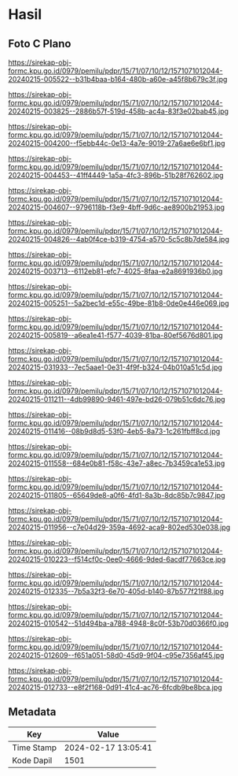 # Hasil

## Foto C Plano

https://sirekap-obj-formc.kpu.go.id/0979/pemilu/pdpr/15/71/07/10/12/1571071012044-20240215-005522--b31b4baa-b164-480b-a60e-a45f8b679c3f.jpg

https://sirekap-obj-formc.kpu.go.id/0979/pemilu/pdpr/15/71/07/10/12/1571071012044-20240215-003825--2886b57f-519d-458b-ac4a-83f3e02bab45.jpg

https://sirekap-obj-formc.kpu.go.id/0979/pemilu/pdpr/15/71/07/10/12/1571071012044-20240215-004200--f5ebb44c-0e13-4a7e-9019-27a6ae6e6bf1.jpg

https://sirekap-obj-formc.kpu.go.id/0979/pemilu/pdpr/15/71/07/10/12/1571071012044-20240215-004453--41ff4449-1a5a-4fc3-896b-51b28f762602.jpg

https://sirekap-obj-formc.kpu.go.id/0979/pemilu/pdpr/15/71/07/10/12/1571071012044-20240215-004607--9796118b-f3e9-4bff-9d6c-ae8900b21953.jpg

https://sirekap-obj-formc.kpu.go.id/0979/pemilu/pdpr/15/71/07/10/12/1571071012044-20240215-004826--4ab0f4ce-b319-4754-a570-5c5c8b7de584.jpg

https://sirekap-obj-formc.kpu.go.id/0979/pemilu/pdpr/15/71/07/10/12/1571071012044-20240215-003713--6112eb81-efc7-4025-8faa-e2a8691936b0.jpg

https://sirekap-obj-formc.kpu.go.id/0979/pemilu/pdpr/15/71/07/10/12/1571071012044-20240215-005251--5a2bec1d-e55c-49be-81b8-0de0e446e069.jpg

https://sirekap-obj-formc.kpu.go.id/0979/pemilu/pdpr/15/71/07/10/12/1571071012044-20240215-005819--a6ea1e41-f577-4039-81ba-80ef5676d801.jpg

https://sirekap-obj-formc.kpu.go.id/0979/pemilu/pdpr/15/71/07/10/12/1571071012044-20240215-031933--7ec5aae1-0e31-4f9f-b324-04b010a51c5d.jpg

https://sirekap-obj-formc.kpu.go.id/0979/pemilu/pdpr/15/71/07/10/12/1571071012044-20240215-011211--4db99890-9461-497e-bd26-079b51c6dc76.jpg

https://sirekap-obj-formc.kpu.go.id/0979/pemilu/pdpr/15/71/07/10/12/1571071012044-20240215-011416--08b9d8d5-53f0-4eb5-8a73-1c261fbff8cd.jpg

https://sirekap-obj-formc.kpu.go.id/0979/pemilu/pdpr/15/71/07/10/12/1571071012044-20240215-011558--684e0b81-f58c-43e7-a8ec-7b3459ca1e53.jpg

https://sirekap-obj-formc.kpu.go.id/0979/pemilu/pdpr/15/71/07/10/12/1571071012044-20240215-011805--65649de8-a0f6-4fd1-8a3b-8dc85b7c9847.jpg

https://sirekap-obj-formc.kpu.go.id/0979/pemilu/pdpr/15/71/07/10/12/1571071012044-20240215-011956--c7e04d29-359a-4692-aca9-802ed530e038.jpg

https://sirekap-obj-formc.kpu.go.id/0979/pemilu/pdpr/15/71/07/10/12/1571071012044-20240215-010223--f514cf0c-0ee0-4666-9ded-6acdf77663ce.jpg

https://sirekap-obj-formc.kpu.go.id/0979/pemilu/pdpr/15/71/07/10/12/1571071012044-20240215-012335--7b5a32f3-6e70-405d-b140-87b577f21f88.jpg

https://sirekap-obj-formc.kpu.go.id/0979/pemilu/pdpr/15/71/07/10/12/1571071012044-20240215-010542--51d494ba-a788-4948-8c0f-53b70d0366f0.jpg

https://sirekap-obj-formc.kpu.go.id/0979/pemilu/pdpr/15/71/07/10/12/1571071012044-20240215-012609--f651a051-58d0-45d9-9f04-c95e7356af45.jpg

https://sirekap-obj-formc.kpu.go.id/0979/pemilu/pdpr/15/71/07/10/12/1571071012044-20240215-012733--e8f2f168-0d91-41c4-ac76-6fcdb9be8bca.jpg


## Metadata

| Key        | Value               |
| ---------- | ------------------- |
| Time Stamp | 2024-02-17 13:05:41 |
| Kode Dapil | 1501                |



